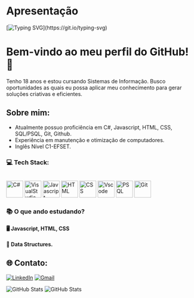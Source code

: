 # Apresentação 
[![Typing SVG](https://readme-typing-svg.demolab.com?font=Fira+Code&weight=600&size=25&pause=1000&color=829A55&random=false&width=435&height=40&lines=Prazer,+me+chamo+Daniel!)](https://git.io/typing-svg)



# Bem-vindo ao meu perfil do GitHub! 👋

Tenho 18 anos e estou cursando Sistemas de Informação.
Busco oportunidades as quais eu possa aplicar meu conhecimento para gerar soluções criativas e eficientes.

## Sobre mim:

- Atualmente possuo proficiência em C#, Javascript, HTML, CSS, SQL/PSQL, Git, Github.
- Experiência em manutenção e otimização de computadores.
- Inglês Nível C1-EFSET.

### 💻 Tech Stack:
<br>

<div align="left">
  <img src="https://cdn.jsdelivr.net/gh/devicons/devicon@latest/icons/csharp/csharp-original.svg" height="45" alt="C#"/>
  <img src="https://cdn.jsdelivr.net/gh/devicons/devicon@latest/icons/visualstudio/visualstudio-original.svg" height="45" alt="VisualStudio" />
  <img src="https://cdn.jsdelivr.net/gh/devicons/devicon@latest/icons/javascript/javascript-original.svg" height="45" alt="Javascript" />
  <img src="https://cdn.jsdelivr.net/gh/devicons/devicon@latest/icons/html5/html5-original-wordmark.svg" height="45" alt="HTML"/>
  <img src="https://cdn.jsdelivr.net/gh/devicons/devicon@latest/icons/css3/css3-original-wordmark.svg" height="45" alt="CSS"/>
  <img src="https://cdn.jsdelivr.net/gh/devicons/devicon@latest/icons/vscode/vscode-original.svg" height="45" alt="Vscode"/>
  <img src="https://cdn.jsdelivr.net/gh/devicons/devicon@latest/icons/postgresql/postgresql-plain-wordmark.svg" height="45" alt="PSQL"/>
  <img src="https://cdn.jsdelivr.net/gh/devicons/devicon/icons/git/git-original.svg" height="45" alt="Git" />
  
</div>

### 📚 O que ando estudando?

#### 🖥️ **Javascript, HTML, CSS**
#### 🧩 **Data Structures.**



## 🌐 Contato:
[![LinkedIn][linkedin-shield]][linkedin-url]
[![Gmail](https://img.shields.io/badge/Gmail-333333?style=for-the-badge&logo=gmail&logoColor=red)](mailto:danielcunha12.contato@gmail.com)
<br>

![GitHub Stats](https://github-readme-stats.vercel.app/api?username=Libryt&theme=dark&show_icons=true&hide_border=true&count_private=true)
![GitHub Stats](https://github-readme-stats.vercel.app/api/top-langs/?username=Libryt&theme=dark&show_icons=true&hide_border=true&layout=compact)


<!-- Urls !-->
[linkedin-url]: https://www.linkedin.com/in/daniel-cunha-1aa686323/

<!--- Shields -->
[linkedin-shield]: https://img.shields.io/badge/LinkedIn-074F97?&style=for-the-badge&logo=LinkedIn&logoColor=white


